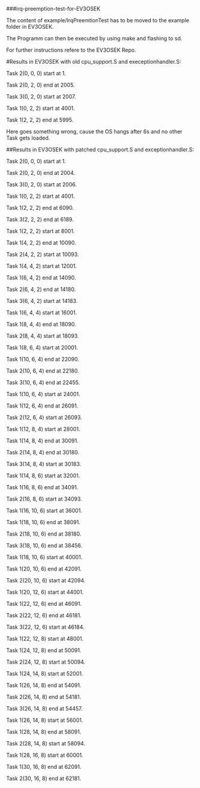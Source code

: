###irq-preemption-test-for-EV3OSEK

The content of example/IrqPreemtionTest has to be moved to the example folder in EV3OSEK.

The Programm can then be executed by using make and flashing to sd. 

For further instructions refere to the EV3OSEK Repo.



#Results in EV3OSEK with old cpu_support.S and execeptionhandler.S:

Task 2(0, 0, 0) start at 1.

Task 2(0, 2, 0) end at 2005.

Task 3(0, 2, 0) start at 2007.

Task 1(0, 2, 2) start at 4001.

Task 1(2, 2, 2) end at 5995.



Here goes something wrong, cause the OS hangs after 6s and no other Task gets loaded.

##Results in EV3OSEK with patched cpu_support.S and exceptionhandler.S:

Task 2(0, 0, 0) start at 1.

Task 2(0, 2, 0) end at 2004.

Task 3(0, 2, 0) start at 2006.

Task 1(0, 2, 2) start at 4001.

Task 1(2, 2, 2) end at 6090.

Task 3(2, 2, 2) end at 6189.

Task 1(2, 2, 2) start at 8001.

Task 1(4, 2, 2) end at 10090.

Task 2(4, 2, 2) start at 10093.

Task 1(4, 4, 2) start at 12001.

Task 1(6, 4, 2) end at 14090.

Task 2(6, 4, 2) end at 14180.

Task 3(6, 4, 2) start at 14183.

Task 1(6, 4, 4) start at 16001.

Task 1(8, 4, 4) end at 18090.

Task 2(8, 4, 4) start at 18093.

Task 1(8, 6, 4) start at 20001.

Task 1(10, 6, 4) end at 22090.

Task 2(10, 6, 4) end at 22180.

Task 3(10, 6, 4) end at 22455.

Task 1(10, 6, 4) start at 24001.

Task 1(12, 6, 4) end at 26091.

Task 2(12, 6, 4) start at 26093.

Task 1(12, 8, 4) start at 28001.

Task 1(14, 8, 4) end at 30091.

Task 2(14, 8, 4) end at 30180.

Task 3(14, 8, 4) start at 30183.

Task 1(14, 8, 6) start at 32001.

Task 1(16, 8, 6) end at 34091.

Task 2(16, 8, 6) start at 34093.

Task 1(16, 10, 6) start at 36001.

Task 1(18, 10, 6) end at 38091.

Task 2(18, 10, 6) end at 38180.

Task 3(18, 10, 6) end at 38456.

Task 1(18, 10, 6) start at 40001.

Task 1(20, 10, 6) end at 42091.

Task 2(20, 10, 6) start at 42094.

Task 1(20, 12, 6) start at 44001.

Task 1(22, 12, 6) end at 46091.

Task 2(22, 12, 6) end at 46181.

Task 3(22, 12, 6) start at 46184.

Task 1(22, 12, 8) start at 48001.

Task 1(24, 12, 8) end at 50091.

Task 2(24, 12, 8) start at 50094.

Task 1(24, 14, 8) start at 52001.

Task 1(26, 14, 8) end at 54091.

Task 2(26, 14, 8) end at 54181.

Task 3(26, 14, 8) end at 54457.

Task 1(26, 14, 8) start at 56001.

Task 1(28, 14, 8) end at 58091.

Task 2(28, 14, 8) start at 58094.

Task 1(28, 16, 8) start at 60001.

Task 1(30, 16, 8) end at 62091.

Task 2(30, 16, 8) end at 62181.


